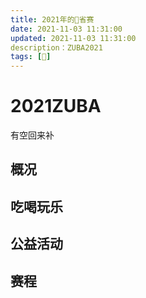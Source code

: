 ```yaml
---
title: 2021年的🏀省赛
date: 2021-11-03 11:31:00
updated: 2021-11-03 11:31:00
description：ZUBA2021
tags: [🏀]
---
```


# 2021ZUBA
有空回来补
## 概况

## 吃喝玩乐

## 公益活动

## 赛程

